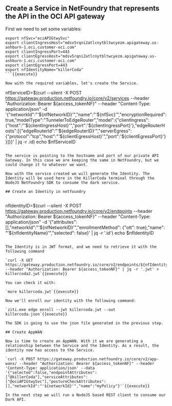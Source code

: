 ## Create a Service in NetFoundry that represents the API in the OCI API gateway

First we need to set some variables:

```
export nfSvc="ociAPIGtwySvc"
export clientIngressHost="mdsv5rqni2atlcnytbltwcyezm.apigateway.us-ashburn-1.oci.customer-oci.com"
export clientIngressPort=443
export clientEgressHost="mdsv5rqni2atlcnytbltwcyezm.apigateway.us-ashburn-1.oci.customer-oci.com"
export clientEgressPort=443
export nfIdentityName="killerCoda"
```{{execute}}

Now with the required variables, let's create the Service.

```
nfServiceID=$(curl --silent -X POST https://gateway.production.netfoundry.io/core/v2/services --header "Authorization: Bearer ${access_tokenNF}" --header "Content-Type: application/json" -d '{"networkId":"'${nfNetworkID}'","name":"'${nfSvc}'","encryptionRequired":true,"modelType":"TunnelerToEdgeRouter","model":{"clientIngress":{"host":"'${clientIngressHost}'","port":'${clientIngressPort}'},"edgeRouterHosts":[{"edgeRouterId":"'${edgeRouterID}'","serverEgress":{"protocol":"tcp","host":"'${clientEgressHost}'","port":'${clientEgressPort}'}}]}}' | jq  -r .id)
echo $nfServiceID
```{{execute}}

The service is pointing to the hostname and port of our private API Gateway. In this case we are keeping the same in NetFoundry, but we could change it to whatever we want.

Now with the service created we will generate the Identity. The Identity will be used here in the KillerCoda terminal through the NodeJS NetFoundry SDK to consume the dark service.

## Create an Identity in netfoundry


```
nfIdentityID=$(curl --silent -X POST https://gateway.production.netfoundry.io/core/v2/endpoints --header "Authorization: Bearer ${access_tokenNF}" --header "Content-Type: application/json" -d '{"attributes": [],"networkId":"'${nfNetworkID}'","enrollmentMethod": {"ott": true},"name": "'${nfIdentityName}'","selected": false}' | jq -r '.id')
echo $nfIdentityID
```{{execute}}

The Identity is in JWT format, and we need to retrieve it with the following command

`curl -X GET https://gateway.production.netfoundry.io/core/v2/endpoints/${nfIdentityID} --header "Authorization: Bearer ${access_tokenNF}" | jq -r '.jwt' > killercoda2.jwt`{{execute}}

You can check it with:

`more killercoda.jwt`{{execute}}

Now we'll enroll our identity with the following command:

`ziti.exe edge enroll --jwt killercoda.jwt --out killercoda.json`{{execute}}

The SDK is going to use the json file generated in the previous step.

## Create AppWAN

Now is time to create an AppWAN. With it we are generating a relationship between the Service and the Identity. As a result, the identity now has access to the Service.

`curl -X POST https://gateway.production.netfoundry.io/core/v2/app-wans/ --header "Authorization: Bearer ${access_tokenNF}" --header 'Content-Type: application/json' --data '{"selected":false,"endpointAttributes":["@killerCoda"],"serviceAttributes":["@ociAPIGtwySvc"],"postureCheckAttributes":[],"networkId":"'${networkId}'","name":"myPolicy"}'`{{execute}}

In the next step we will run a NodeJS based REST client to consume our Dark API.



